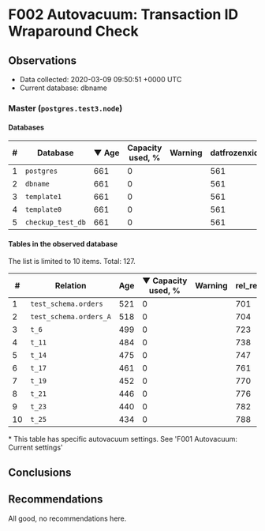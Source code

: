 # F002 Autovacuum: Transaction ID Wraparound Check #

## Observations ##
- Data collected: 2020-03-09 09:50:51 +0000 UTC
- Current database: dbname




### Master (`postgres.test3.node`) ###


#### Databases ####


| \# | Database | &#9660;&nbsp;Age | Capacity used, % | Warning | datfrozenxid |
|--|--------|-----|------------------|---------|--------------|
| 1 |`postgres`|661 |0 |  |561 |
| 2 |`dbname`|661 |0 |  |561 |
| 3 |`template1`|661 |0 |  |561 |
| 4 |`template0`|661 |0 |  |561 |
| 5 |`checkup_test_db`|661 |0 |  |561 |


#### Tables in the observed database ####
The list is limited to 10 items. Total: 127.

| \# | Relation | Age | &#9660;&nbsp;Capacity used, % | Warning |rel_relfrozenxid | toast_relfrozenxid |
|---|-------|-----|------------------|---------|-----------------|--------------------|
| 1 |`test_schema.orders` |521 |0 |  |701 |0 |
| 2 |`test_schema.orders_A` |518 |0 |  |704 |0 |
| 3 |`t_6` |499 |0 |  |723 |0 |
| 4 |`t_11` |484 |0 |  |738 |0 |
| 5 |`t_14` |475 |0 |  |747 |0 |
| 6 |`t_17` |461 |0 |  |761 |0 |
| 7 |`t_19` |452 |0 |  |770 |0 |
| 8 |`t_21` |446 |0 |  |776 |0 |
| 9 |`t_23` |440 |0 |  |782 |0 |
| 10 |`t_25` |434 |0 |  |788 |0 |


\* This table has specific autovacuum settings. See 'F001 Autovacuum: Current settings'


## Conclusions ##
 


## Recommendations ##
  All good, no recommendations here.
 

